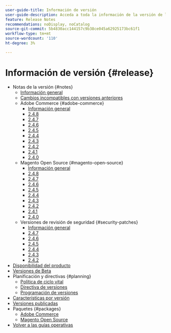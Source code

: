 ```yaml
---
user-guide-title: Información de versión
user-guide-description: Acceda a toda la información de la versión de los parches y servicios de Adobe Commerce en un solo lugar.
feature: Release Notes
recommendations: noDisplay, noCatalog
source-git-commit: 5b4830acc144157c9b38ce045a62925173bc61f1
workflow-type: tm+mt
source-wordcount: '110'
ht-degree: 3%

---
```



# Información de versión {#release}

- Notas de la versión {#notes}
   - [Información general](release-notes/overview.md)
   - [Cambios incompatibles con versiones anteriores](backward-incompatible-changes.md)
   - Adobe Commerce {#adobe-commerce}
      - [Información general](release-notes/commerce/overview.md)
      - [2.4.8](release-notes/commerce/2-4-8.md)
      - [2.4.7](release-notes/commerce/2-4-7.md)
      - [2.4.6](release-notes/commerce/2-4-6.md)
      - [2.4.5](release-notes/commerce/2-4-5.md)
      - [2.4.4](release-notes/commerce/2-4-4.md)
      - [2.4.3](release-notes/commerce/2-4-3.md)
      - [2.4.2](release-notes/commerce/2-4-2.md)
      - [2.4.1](release-notes/commerce/2-4-1.md)
      - [2.4.0](release-notes/commerce/2-4-0.md)
   - Magento Open Source {#magento-open-source}
      - [Información general](release-notes/open-source/overview.md)
      - [2.4.8](release-notes/open-source/2-4-8.md)
      - [2.4.7](release-notes/open-source/2-4-7.md)
      - [2.4.6](release-notes/open-source/2-4-6.md)
      - [2.4.5](release-notes/open-source/2-4-5.md)
      - [2.4.4](release-notes/open-source/2-4-4.md)
      - [2.4.3](release-notes/open-source/2-4-3.md)
      - [2.4.2](release-notes/open-source/2-4-2.md)
      - [2.4.1](release-notes/open-source/2-4-1.md)
      - [2.4.0](release-notes/open-source/2-4-0.md)
   - Versiones de revisión de seguridad {#security-patches}
      - [Información general](release-notes/security/overview.md)
      - [2.4.7](release-notes/security/2-4-7-patches.md)
      - [2.4.6](release-notes/security/2-4-6-patches.md)
      - [2.4.5](release-notes/security/2-4-5-patches.md)
      - [2.4.4](release-notes/security/2-4-4-patches.md)
      - [2.4.3](release-notes/security/2-4-3-patches.md)
      - [2.4.2](release-notes/security/2-4-2-patches.md)
- [Disponibilidad del producto](product-availability.md)
- [Versiones de Beta](beta.md)
- Planificación y directivas {#planning}
   - [Política de ciclo vital](lifecycle-policy.md)
   - [Directiva de versiones](versioning-policy.md)
   - [Programación de versiones](schedule.md)
- [Características por versión](features.md)
- [Versiones publicadas](versions.md)
- Paquetes {#packages}
   - [Adobe Commerce](packages/adobe-commerce.md)
   - [Magento Open Source](packages/magento-open-source.md)
- [Volver a las guías operativas](https://experienceleague.adobe.com/docs/commerce-operations/operational-guides/home.html?lang=es)
